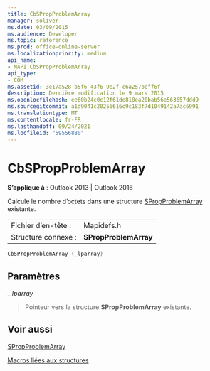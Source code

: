 ```yaml
---
title: CbSPropProblemArray
manager: soliver
ms.date: 03/09/2015
ms.audience: Developer
ms.topic: reference
ms.prod: office-online-server
ms.localizationpriority: medium
api_name:
- MAPI.CbSPropProblemArray
api_type:
- COM
ms.assetid: 3e17a528-b5f6-43f6-9e2f-c6a257beff6f
description: Dernière modification le 9 mars 2015
ms.openlocfilehash: ee60b24c0c12f61de818ea20bab56e563657ddd9
ms.sourcegitcommit: a1d9041c20256616c9c183f7d1049142a7ac6991
ms.translationtype: MT
ms.contentlocale: fr-FR
ms.lasthandoff: 09/24/2021
ms.locfileid: "59556880"
---
```

# <a name="cbspropproblemarray"></a>CbSPropProblemArray

  
  
**S’applique à** : Outlook 2013 | Outlook 2016 
  
Calcule le nombre d’octets dans une structure [SPropProblemArray](spropproblemarray.md) existante. 
  
|||
|:-----|:-----|
|Fichier d’en-tête :  <br/> |Mapidefs.h  <br/> |
|Structure connexe :  <br/> |**SPropProblemArray** <br/> |
   
```cpp
CbSPropProblemArray (_lparray)
```

## <a name="parameters"></a>Paramètres

 _ _lparray_
  
> Pointeur vers la structure **SPropProblemArray** existante. 
    
## <a name="see-also"></a>Voir aussi



[SPropProblemArray](spropproblemarray.md)


[Macros liées aux structures](macros-related-to-structures.md)

